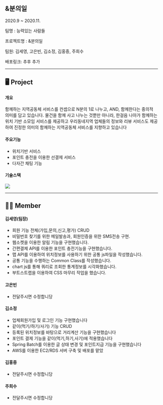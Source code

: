 ## &amp;분의일

2020.9 ~ 2020.11.

팀명 : 능력있는 사람들

프로젝트명 : &amp;분의일

팀원: 김세영, 고은빈, 김소정, 김홍중, 주희수

배포링크: 추후 추가

- - -

## 🖥 Project

#### 개요

함께하는 지역공동체 서비스를 컨셉으로 N분의 1로 나누고, AND, 함께한다는 중의적 의미를 담고 있습니다.
물건을 함께 사고 나누는 것뿐만 아니라, 한걸음 나아가 함께하는 위치 기반 소모임 서비스를 제공하고
우리동네지역 업체들의 정보와 리뷰 서비스도 제공하여 진정한 의미의 함께하는 지역공동체 서비스를 지향하고 있습니다

#### 주요기능

- 위치기반 서비스
- 포인트 충전을 이용한 선결제 서비스
- 다자간 채팅 기능

#### 기술스택

<img src="https://stothey0804.github.io/assets/images/project/stack.png">



- - -

## 👩‍💻 Member

#### 김세영(팀장)

- 회원 기능 전체(가입,문의,신고,평가) CRUD
- 비밀번호 찾기를 위한 메일발송과, 회원인증을 위한 SMS전송 구현.
- 웹소켓을 이용한 알림 기능을 구현했습니다.
- 간편결제 API를 이용한 포인트 충전기능을 구현했습니다.
- 맵 API를 이용하여 위치정보를 사용하기 위한 공통 js파일을 작성했습니다.
- 공통 기능을 수행하는 Common Class를 작성했습니다.
- chart js를 통해 쿼리로 조회한 통계정보를 시각화했습니다.
- 부트스트랩을 이용하여 CSS 마무리 작업을 했습니다.

#### 고은빈

- 전달주시면 수정합니당

#### 김소정

- 업체회원가입 및 로그인 기능 구현했습니다
- 같이(먹기/하기/사기) 기능 CRUD
- 등록된 위치정보를 바탕으로 거리계산 기능을 구현했습니다
- 포인트 결제 기능을 같이(먹기,하기,사기)에 적용했습니다
- Spring Batch를 이용한 글 상태 변경 및 포인트지급 기능을 구현했습니다
- AWS를 이용한 EC2/RDS 서버 구축 및 배포를 맡았

#### 김홍중

- 전달주시면 수정합니당

#### 주희수

- 전달주시면 수정합니당
